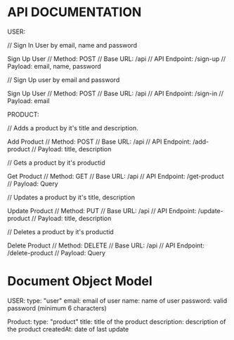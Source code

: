 # API DOCUMENTATION

USER:

// Sign In User by email, name and password

Sign Up User // Method: POST // Base URL: /api // API Endpoint: /sign-up // Payload: email, name, password


// Sign Up user by email and password

Sign Up User // Method: POST // Base URL: /api // API Endpoint: /sign-in // Payload: email

PRODUCT:


// Adds a product by it's title and description.

Add Product // Method: POST // Base URL: /api // API Endpoint: /add-product // Payload: title, description


// Gets a product by it's productid

Get Product // Method: GET // Base URL: /api // API Endpoint: /get-product // Payload: Query


// Updates a product by it's title, description

Update Product // Method: PUT // Base URL: /api // API Endpoint: /update-product // Payload: title, description


// Deletes a product by it's productid

Delete Product // Method: DELETE // Base URL: /api // API Endpoint: /delete-product // Payload: Query  





# Document Object Model

USER:
type: "user"
email: email of user
name: name of user 
password: valid password (minimum 6 characters)

Product:
type: "product"
title: title of the product
description: description of the product
createdAt: date of last update


